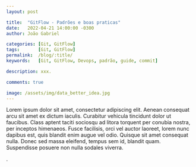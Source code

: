 ```yaml
---
layout: post

title:  "GitFlow - Padrões e boas praticas"
date:   2022-04-21 14:00:00 -0300
author: João Gabriel

categories: [Git, GitFlow]
tags: 		[Git, GitFlow]
permalink: 	/blog/:title/
keywords: 	[Git, GitFlow, Devops, padrão, guide, commit]

description: xxx.

comments: true

image: /assets/img/data_better_idea.jpg
---
```


Lorem ipsum dolor sit amet, consectetur adipiscing elit. Aenean consequat arcu sit amet ex dictum iaculis. Curabitur vehicula tincidunt dolor ut faucibus. Class aptent taciti sociosqu ad litora torquent per conubia nostra, per inceptos himenaeos. Fusce facilisis, orci vel auctor laoreet, lorem nunc dapibus est, quis blandit enim augue vel odio. Quisque sit amet consequat nulla. Donec sed massa eleifend, tempus sem id, blandit quam. Suspendisse posuere non nulla sodales viverra. 

.